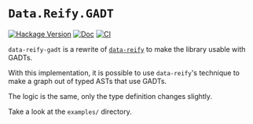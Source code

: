 # `Data.Reify.GADT`

[![Hackage Version](https://img.shields.io/hackage/v/data-reify-gadt)](https://hackage.haskell.org/package/data-reify-gadt)
[![Doc](https://img.shields.io/badge/Documentation-Haddock-purple)](https://hackage.haskell.org/package/data-reify-gadt-0.1.0.0/docs/Data-Reify-GADT.html)
[![CI](https://github.com/Arthi-chaud/data-reify-gadt/actions/workflows/CI.yml/badge.svg)](https://github.com/Arthi-chaud/data-reify-gadt/actions/workflows/CI.yml)


`data-reify-gadt` is a rewrite of [`data-reify`](https://hackage.haskell.org/package/data-reify) to make the library usable with GADTs.

With this implementation, it is possible to use `data-reify`'s technique to make a graph out of typed ASTs that use GADTs.

The logic is the same, only the type definition changes slightly.

Take a look at the `examples/` directory.
